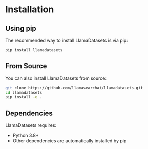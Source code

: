 # Installation

## Using pip

The recommended way to install LlamaDatasets is via pip:

```bash
pip install llamadatasets
```

## From Source

You can also install LlamaDatasets from source:

```bash
git clone https://github.com/llamasearchai/llamadatasets.git
cd llamadatasets
pip install -e .
```

## Dependencies

LlamaDatasets requires:

- Python 3.8+
- Other dependencies are automatically installed by pip
